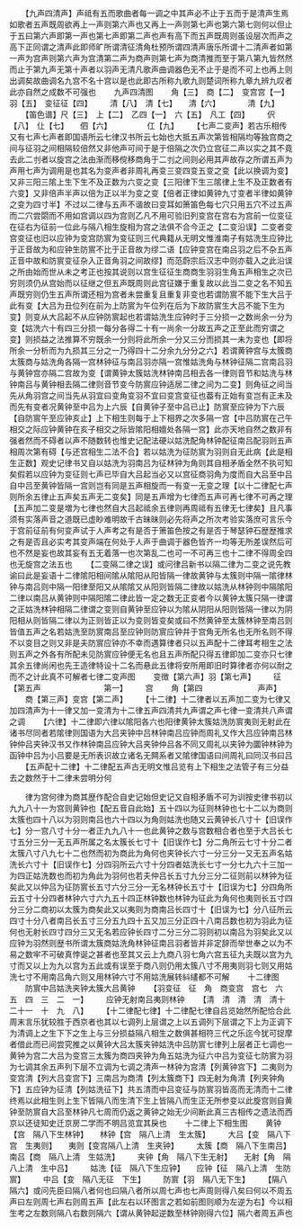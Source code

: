 <!-- { "loadSidebar": true } -->
　　【九声四清声】声祗有五而歌曲者每一调之中其声必不止于五而于是清声生焉如歌者五声既周欲再上一声则第六声也又再上一声则第七声也第六第七则何以但止于五曰第六声即第一声也第七声即第二声也声有高下而五声既周则虽设层次而声之高下正同谓之清声此即师旷所谓清征清角杜预所谓四清声唐乐所谓十二清声者如第一声为宫声则第六声为宫清第二声为商声则第七声为商清推而至于第八第九皆然然而止于第九声无第十声者以羽声无清凡歌声曲调器色无不止于是而不可上也再上则出调矣故曲调名九宫不名十宫以是也此即古所称九歌九则楚词所称九章九辨九叹者此亦自然之成数不可强也
　　九声四清图
　　角【三】　商【二】　变宫宫【一】　羽【五】　变征征【四】
　　清【八】　清【七】　　清【六】　　　　清【九】
　　【笛色谱】尺【三】　上【二】　乙四【一】　六【五】　凡工【四】
　　伬【八】　仩【七】　　伵【六】　　　　　仜【九】
　　【七声二变声】若古乐相传又有七声七声者即国语所云七律汉书所云七始也大抵五声次第皆相隔均等独宫商之间与征羽之间相隔较倍然又非他声可间于是于倍隔之次仍立宫征二声以实之其不竟去此二刌者以旋宫之法由渐而移傥移商角于二刌之间则必用其声故存之所谓五声为声用七声为调用是也其名为变声者非周礼再变三变四变五变之变【此以换调为变】又非三阳三隂上生下生不及正数为六变之变【三阳律下生三隂律上生不及正数者有六变】又非倍声半声以倍为正以半为变之变【倍者正律如黄钟九寸变者半律如黄钟之变为四寸半】不过以二律与五声不谐故曰变耳如箫笛色每七穴只用五穴不过五声而二穴尝閟而不用如宫调以四为宫则乙凡不用可验旧列变宫在宫右为宫前一位变征在征右为征前一位此与隔八相生旋相为宫之法俱不合今正之【二变沿误】二变者变宫变征也旧以应钟为变宫防賔为变征则三代典籍从无明文惟淮南子有姑洗生应钟比于正音故为和应钟生防賔不比于正音故为缪二语【应钟变宫在南吕羽之后不杂五声正音中故和防賔变征杂入正音角羽之间故缪】而范蔚宗后汉志中则亦载入之此沿误之所由始而世从未之考正也按其说则以宫生征征生商商生羽羽生角五声相生之次已穷则须仍从宫始而以征继之但五声既周则此宫征嫌于重复故以此当二变之名不知五声既穷则仍生五声所谓还相为宫者未尝重复且重复非变也若谓防賔不能下生大吕于此有变【大吕为丑位列在前为上防賔为午位列在后为下故防賔生大吕不能下生为变】则变从大吕起不从应钟防賔起也若谓姑洗生应钟时于三分损一之数尚余一分为变【姑洗六十有四三分损一每分各得二十有一尚余一分故五声之正至此而穷谓之变】则损益之法推算不穷既余一分则将此所余一分又三分而损其一未为变也【即将所余一分析而为九损其三分之一乃得四十二分余九分分之六】若谓黄钟宫与太簇商太簇商与姑洗角各隔一宫林钟征与南吕羽亦隔一宫惟姑洗角与林钟征隔二宫南吕羽与黄钟宫亦隔二宫故为变【谓黄钟太簇姑洗林钟南吕相去各一律则音节和姑洗与林钟南吕与黄钟相去隔二律则音节变今防賔应钟适居二律之间为二变】则角征之间当先从角羽宫之间当先从羽宜曰变角变羽不宜曰变宫变征也葢有正始有变岂有正未及而先有变者况黄钟至中吕为上六辰【自黄钟子至中吕已止】防賔至应钟为下六辰【自防賔午至应钟亥止】上下相生则每于上下相界之次多隔一宫【中吕防賔在己午相交之际应钟黄钟在亥子相交之际皆隂阳相嬗处各隔一宫】此亦天地自然之数非有强者然而不碍者以声不随数转也惟史记配法硬以姑洗配角林钟配征南吕配羽则五声相周次第有碍【与还宫相生二法不合】若以姑洗为征防賔为羽则自无此病【此是相生正数】观史记律书又自以姑洗为羽南吕为征林钟为角则其自相矛盾全然不执可知矣假若以应钟为变征则七声已毕自大吕起当必又以宫征商羽角为度而自大吕至中吕自中吕至黄钟皆隔一宫则岂有同是五声相旋而一有变一无变之理【以十二律配七声则所余五律止五声矣五声无二变矣】同是五声增为七律而五声可再七律不可再之理【五声加二变是増为七律也然自大吕起祗余五律则再周祗有五律无七律矣】且凡事须有实落声音之道既已虚眇难明故千古昧昧则必先将声之所次考验实落庶可言乐今于宫前征前有何变声试于人声考之有是否于箫笛色按之有是否于琴瑟钟石歴歴推求之有是否且必实考其变声端在何处于人声于曲调于器色皆齐一均等无所差误然后可也不然是妄也故其妄有五无着落一也次第乱二也可一不可再三也十二律不得周全四也无旋宫之法五也
　　【二变隔二律之误】或问律吕新书以隔二律为二变之说先教谕曰此是妄语十二律隂阳相间隂从隂阳从阳皆隔一律故黄钟与太簇则中隔一隂律林钟与南吕则中隔一阳律至阳又从隂隂又从阳则皆隔二律故以姑洗从林钟则中隔隂阳二律以南吕从黄钟则中隔阳隂二律此皆一定之数无正变者今以黄钟太簇只隔一律谓之正姑洗林钟相隔二律谓之变则自黄钟至应钟以为隂从阴阳从阳则皆隔一律以为阴阳相从则皆隔二律以为正则皆正以为变则皆变矣或曰不然黄钟至太簇林钟至南吕则皆值五声之名若姑洗至防賔南吕至应钟则防賔应钟并于宫角无所名也无所名则不得不以变目之则又非是夫防賔应钟亦不幸而遇算律者只以五声配十二律耳考相生之法则五声之外各有所配未见防賔应钟便无名也且五声所配只得五律即加二变亦只七律其余五律尚闲也先王造律特设十二名而悬此五律将安所用即旧时算律者亦何以耐之而不之计此真不可解者七律二变声图
　　变徴【第六声】羽【第七声】
　　征【第五声　　　　　　　　第一】
　　宫
　　角【第四　　　　　　　声声】
　　商【第三声】变宫【第二声】
　　【十二律】十二律者以五声加二变为七律又加四清声为十一律又加一变清为十二律五声四清共九声谓之声七律一变清共八声谓之调
　　【六律】十二律即六律以隂阳各六也阳律黄钟太簇姑洗防賔夷则无射此在诸书尽同者若隂律则国语为大吕夹钟中吕林钟南吕应钟而周礼又作大吕应钟南吕林钟仲吕夹钟汉书又作林钟南吕应钟大吕夹钟仲吕各不同又周礼以夹钟为圜钟林钟为函钟中吕为小吕要是无所表识故立诸名无闗系者又隂律国语曰间周礼曰同汉书曰吕
　　【五声配十二律】十二律配五声古无明文惟吕览有上下相生之法管子有三分益去之数然于十二律未尝明分何

　　律为宫何律为商其歴作配合自史记始但史记又自相矛盾不可为训按史律书初以九九八十一为宫则黄钟也【配五音自此始】五十四以为征则林钟也七十二以为商则太簇也四十八以为羽则南吕也六十四以为角则姑洗也随又云黄钟长八寸十【旧误作七】分一宫八寸十分一者正九九八十一也此黄钟之数与宫数相合者也至于大吕长七寸五分三分一无五声所属之名太簇长七寸十【旧误作七】分二角所云七寸十分二者太簇八寸八九七十二也然而初为商此为角何也夹钟长六寸一分三分一又无五声名姑洗长六寸十【旧误作七】分四羽所云六寸十分四者姑洗长七寸一分七九六十三加一为四正姑洗数也而初为角此为羽何也若夫仲吕长五寸九分三分二征则前以林钟为征矣此又以仲吕为征防賔长五寸六分三分一无名林钟长五寸十【旧误为七】分四角所云五寸十分四者林钟六寸六九五十四正林钟数也林钟为征此为角何也夷则长五寸四分三分二商初以太簇为商矣此又以夷则为商南吕长四寸十【旧误为七】分八征所云四寸十分八者南吕长五寸三分五九四十五又加三分正四十八南吕数也初为羽此为征何也无射长四寸四分三又无名若应钟长四寸二分三分二羽则初以南吕为羽矣此又以应钟为羽然则歴书所谓太簇商姑洗角林钟征南吕羽者皆并非定辞而举世奉之以为不易之数牢不可破真悖诞之甚者也至其又云上九商八羽七角六宫五征九夫既以宫为九寸而又以上为九以宫为五此或有误至于商八则仍用太簇八寸不用夷则羽七则又用姑洗七寸不用南吕角六则又用林钟六寸不用姑洗展转紏繣都不可解
　　十二律图
　　防賔中吕姑洗夹钟太簇大吕黄钟
　　【羽变征　征　角　商变宫　宫七　六　五　四　三　二　一】
　　应钟无射南吕夷则林钟
　　【清　清　清　清　清十二十一　十　九　八】
　　【十二律配七律】十二律配七律自吕览始然所配恰合此周末言乐犹较胜于西京者也其以七调列上层谓之上以五调列下层谓之下上为正调下为清调上之生下下之生上与三分损益隔八相生之数俱甚相符三代之乐迄今犹可捉摩者借此而已间尝究推之以黄钟大吕太簇夹钟姑洗中吕防賔七律列上层者正七调也一黄钟为宫二大吕为变宫三太簇为商四夹钟为角五姑洗为征六中吕为变征七防賔为羽为七调其余五声列下层不立调为七调之清声一林钟为宫清【列黄钟宫下】二夷则为变宫清【列大吕变宫下】三南吕为商清【列太簇商下】四无射为角清【列夹钟角下】五应钟为征清【列姑洗征下】共五清而中吕变征与防賔羽皆高而无清而十二律终焉以此相生则上生下皆隔八而生清下生上皆隔八而生正无所参变以此旋宫则自黄钟至防賔自大吕至林钟凡七周而仍返之黄钟之始无少间断此真三古相传之遗法而西京以还徒知史迁京房二学而不明吕览宜其戾也
　　十二律上下相生图
　　黄钟【宫　隔八下生林钟】　　林钟【宫　隔八上清　生太簇】
　　大吕【变　隔八下宫　生夷则】　　夷则【变宫隔八上清　生夹钟】
　　太簇【商　隔八下生南吕】　　南吕【商　隔八上清　生姑洗】
　　夹钟【角　隔八下生无射】　　无射【角　隔八上清　生中吕】
　　姑洗【征　隔八下生应钟】　　应钟【征　隔八上清　生防賔】
　　中吕【变　隔八无征　下生】
　　防賔【羽　隔八无下生】
　　【隔八隔六】或问先臣曰隔八者何也曰隔八者所以周七声也七声周则得八矣曰何以不周五声曰左则周七声右则周五声【此左右以环图言之若如前图则顺为左逆为右】今以相生考之左数则隔八右数则隔六【谓从黄钟起逆数至林钟刚得六位】隔六者周五声也
